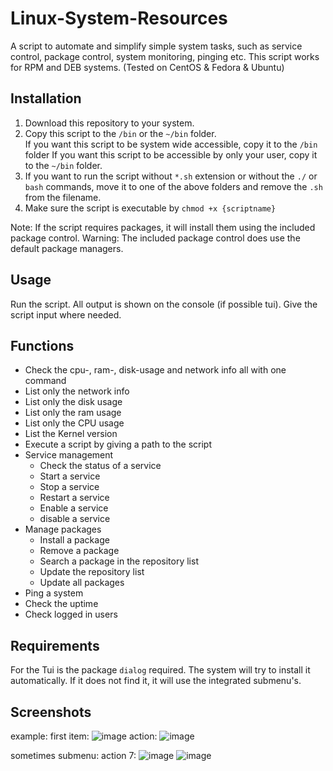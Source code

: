 # Linux-System-Resources
A script to automate and simplify simple system tasks, such as service control, package control, system monitoring,
pinging etc.
This script works for RPM and DEB systems. (Tested on CentOS & Fedora & Ubuntu)

## Installation
<ol>
<li>Download this repository to your system.</li>
  <li>Copy this script to the <code>/bin</code> or the <code>~/bin</code> folder.</li>
  If you want this script to be system wide accessible, copy it to the <code>/bin</code> folder
  If you want this script to be accessible by only your user, copy it to the <code>~/bin</code> folder.

  <li>If you want to run the script without <code>*.sh</code> extension or without the <code>./</code> or <code>bash</code> commands, move it to one of the above folders and remove the <code>.sh</code> from the filename.
<li>Make sure the script is executable by <code>chmod +x {scriptname}</code></li>
</ol>

Note: If the script requires packages, it will install them using the included package control.
Warning: The included package control does use the default package managers.

## Usage

Run the script. All output is shown on the console (if possible tui). 
Give the script input where needed.

## Functions
<ul>
<li>Check the cpu-, ram-, disk-usage and network info all with one command</li>
<li>List only the network info</li>
<li>List only the disk usage</li>
<li>List only the ram usage</li> 
<li>List only the CPU usage</li>
<li>List the Kernel version</li>
<li>Execute a script by giving a path to the script</li>
<li>Service management
<ul>
<li>Check the status of a service</li>
<li>Start a service</li>
<li>Stop a service</li>
<li>Restart a service</li>
<li>Enable a service</li>
<li>disable a service</li>
</ul>
</li>
<li> Manage packages
<ul>
<li>Install a package</li>
<li>Remove a package</li>
<li>Search a package in the repository list</li>
<li>Update the repository list</li>
<li>Update all packages</li>
</ul>
</li>

<li>Ping a system</li>
<li>Check the uptime</li>
<li>Check logged in users</li>

</ul>

## Requirements
For the Tui is the package <code>dialog</code> required. The system will try to install it automatically. If it does not find it, it will use the integrated submenu's.

## Screenshots
example: first item:
![image](https://user-images.githubusercontent.com/73343961/120112174-09855700-c175-11eb-92ee-983fdb13529c.png)
action:
![image](https://user-images.githubusercontent.com/73343961/120112189-1a35cd00-c175-11eb-9c23-186112ff89b3.png)

sometimes submenu: action 7:
![image](https://user-images.githubusercontent.com/73343961/120112200-29b51600-c175-11eb-94af-26f181026806.png)
![image](https://user-images.githubusercontent.com/73343961/120112209-30438d80-c175-11eb-81dd-687ba150dea1.png)







